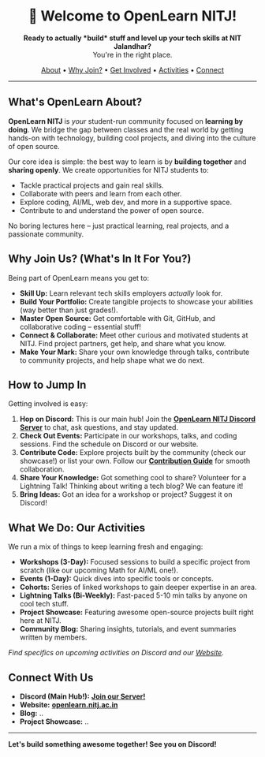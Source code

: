 <p align="center">
  <!-- Optional: Add a clean, modern logo -->
  <!-- <img src="URL_TO_YOUR_LOGO" alt="OpenLearn NITJ Logo" width="160"/> -->
  <h1 align="center">👋 Welcome to OpenLearn NITJ!</h1>
</p>

<p align="center">
  <strong>Ready to actually *build* stuff and level up your tech skills at NIT Jalandhar?</strong>
  <br />
  You're in the right place.
</p>

<p align="center">
  <a href="#whats-openlearn-about">About</a> •
  <a href="#why-join-us">Why Join?</a> •
  <a href="#how-to-jump-in">Get Involved</a> •
  <a href="#what-we-do">Activities</a> •
  <a href="#connect">Connect</a>
</p>

---

## What's OpenLearn About? <a name="whats-openlearn-about"></a>

**OpenLearn NITJ** is *your* student-run community focused on **learning by doing**. We bridge the gap between classes and the real world by getting hands-on with technology, building cool projects, and diving into the culture of open source.

Our core idea is simple: the best way to learn is by **building together** and **sharing openly**. We create opportunities for NITJ students to:

*   Tackle practical projects and gain real skills.
*   Collaborate with peers and learn from each other.
*   Explore coding, AI/ML, web dev, and more in a supportive space.
*   Contribute to and understand the power of open source.

No boring lectures here – just practical learning, real projects, and a passionate community.

## Why Join Us? (What's In It For You?) <a name="why-join-us"></a>

Being part of OpenLearn means you get to:

*   **Skill Up:** Learn relevant tech skills employers *actually* look for.
*   **Build Your Portfolio:** Create tangible projects to showcase your abilities (way better than just grades!).
*   **Master Open Source:** Get comfortable with Git, GitHub, and collaborative coding – essential stuff!
*   **Connect & Collaborate:** Meet other curious and motivated students at NITJ. Find project partners, get help, and share what you know.
*   **Make Your Mark:** Share your own knowledge through talks, contribute to community projects, and help shape what we do next.

## How to Jump In <a name="how-to-jump-in"></a>

Getting involved is easy:

1.  **Hop on Discord:** This is our main hub! Join the [**OpenLearn NITJ Discord Server**](dicord.gg) to chat, ask questions, and stay updated.
2.  **Check Out Events:** Participate in our workshops, talks, and coding sessions. Find the schedule on Discord or our website.
3.  **Contribute Code:** Explore projects built by the community (check our showcase!) or list your own. Follow our [**Contribution Guide**](https://github.com/openlearnnitj/.github/blob/main/CONTRIBUTING.md) for smooth collaboration.
4.  **Share Your Knowledge:** Got something cool to share? Volunteer for a Lightning Talk! Thinking about writing a tech blog? We can feature it!
5.  **Bring Ideas:** Got an idea for a workshop or project? Suggest it on Discord!

## What We Do: Our Activities <a name="what-we-do"></a>

We run a mix of things to keep learning fresh and engaging:

*   **Workshops (3-Day):** Focused sessions to build a specific project from scratch (like our upcoming Math for AI/ML one!).
*   **Events (1-Day):** Quick dives into specific tools or concepts.
*   **Cohorts:** Series of linked workshops to gain deeper expertise in an area.
*   **Lightning Talks (Bi-Weekly):** Fast-paced 5-10 min talks by anyone on cool tech stuff.
*   **Project Showcase:** Featuring awesome open-source projects built right here at NITJ.
*   **Community Blog:** Sharing insights, tutorials, and event summaries written by members.

*Find specifics on upcoming activities on Discord and our [Website](openlearn@nitj.ac.in).*

## Connect With Us <a name="connect"></a>

*   **Discord (Main Hub!):** [**Join our Server!**](YOUR_DISCORD_INVITE_LINK)
*   **Website:** [**openlearn.nitj.ac.in**](YOUR_WEBSITE_LINK)
*   **Blog:** ..
*   **Project Showcase:** ..


---

**Let's build something awesome together! See you on Discord!**
